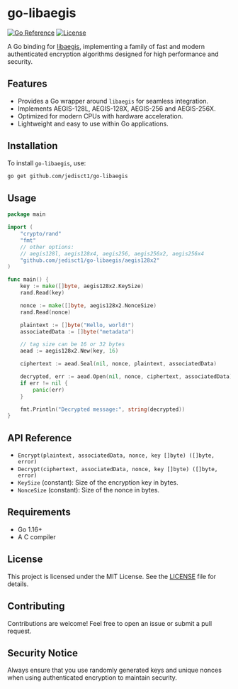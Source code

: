 # go-libaegis

[![Go Reference](https://pkg.go.dev/badge/github.com/jedisct1/go-libaegis.svg)](https://pkg.go.dev/github.com/jedisct1/go-libaegis)
[![License](https://img.shields.io/github/license/jedisct1/go-libaegis)](https://github.com/jedisct1/go-libaegis/blob/main/LICENSE)

A Go binding for [libaegis](https://github.com/jedisct1/libaegis), implementing a family of fast and modern authenticated encryption algorithms designed for high performance and security.

## Features

- Provides a Go wrapper around `libaegis` for seamless integration.
- Implements AEGIS-128L, AEGIS-128X, AEGIS-256 and AEGIS-256X.
- Optimized for modern CPUs with hardware acceleration.
- Lightweight and easy to use within Go applications.

## Installation

To install `go-libaegis`, use:

```sh
go get github.com/jedisct1/go-libaegis
```

## Usage

```go
package main

import (
    "crypto/rand"
    "fmt"
    // other options:
    // aegis128l, aegis128x4, aegis256, aegis256x2, aegis256x4    
    "github.com/jedisct1/go-libaegis/aegis128x2"
)

func main() {
    key := make([]byte, aegis128x2.KeySize)
    rand.Read(key)

    nonce := make([]byte, aegis128x2.NonceSize)
    rand.Read(nonce)

    plaintext := []byte("Hello, world!")
    associatedData := []byte("metadata")

    // tag size can be 16 or 32 bytes
    aead := aegis128x2.New(key, 16)

    ciphertext := aead.Seal(nil, nonce, plaintext, associatedData)

    decrypted, err := aead.Open(nil, nonce, ciphertext, associatedData)
    if err != nil {
        panic(err)
    }

    fmt.Println("Decrypted message:", string(decrypted))
}
```

## API Reference

- `Encrypt(plaintext, associatedData, nonce, key []byte) ([]byte, error)`
- `Decrypt(ciphertext, associatedData, nonce, key []byte) ([]byte, error)`
- `KeySize` (constant): Size of the encryption key in bytes.
- `NonceSize` (constant): Size of the nonce in bytes.

## Requirements

- Go 1.16+
- A C compiler

## License

This project is licensed under the MIT License. See the [LICENSE](LICENSE) file for details.

## Contributing

Contributions are welcome! Feel free to open an issue or submit a pull request.

## Security Notice

Always ensure that you use randomly generated keys and unique nonces when using authenticated encryption to maintain security.